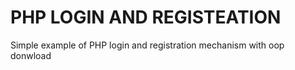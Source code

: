# PHP LOGIN AND REGISTEATION
Simple example of PHP login and registration mechanism with oop
donwload 
